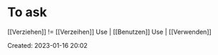# To ask
[[Verziehen]] != [[Verzeihen]]
Use | [[Benutzen]]
Use | [[Verwenden]]


Created: 2023-01-16 20:02
